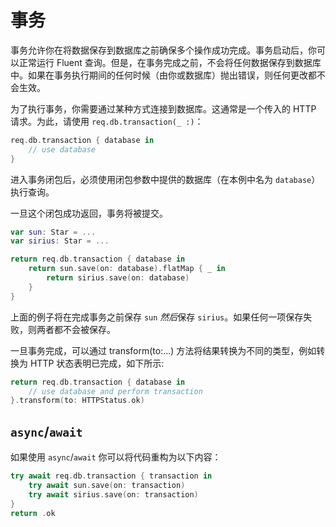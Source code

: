 # 事务

事务允许你在将数据保存到数据库之前确保多个操作成功完成。事务启动后，你可以正常运行 Fluent 查询。但是，在事务完成之前，不会将任何数据保存到数据库中。如果在事务执行期间的任何时候（由你或数据库）抛出错误，则任何更改都不会生效。

为了执行事务，你需要通过某种方式连接到数据库。这通常是一个传入的 HTTP 请求。为此，请使用 `req.db.transaction(_ :)`：
```swift
req.db.transaction { database in
    // use database
}
```
进入事务闭包后，必须使用闭包参数中提供的数据库（在本例中名为 `database`）执行查询。

一旦这个闭包成功返回，事务将被提交。
```swift
var sun: Star = ...
var sirius: Star = ...

return req.db.transaction { database in
    return sun.save(on: database).flatMap { _ in
        return sirius.save(on: database)
    }
}
```
上面的例子将在完成事务之前保存 `sun` *然后*保存 `sirius`。如果任何一项保存失败，则两者都不会被保存。

一旦事务完成，可以通过 transform(to:...) 方法将结果转换为不同的类型，例如转换为 HTTP 状态表明已完成，如下所示:
```swift
return req.db.transaction { database in
    // use database and perform transaction
}.transform(to: HTTPStatus.ok)
```

## `async`/`await`

如果使用 `async`/`await` 你可以将代码重构为以下内容：

```swift
try await req.db.transaction { transaction in
    try await sun.save(on: transaction)
    try await sirius.save(on: transaction)
}
return .ok
```
